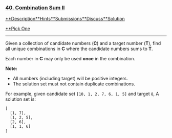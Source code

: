 ### [40. Combination Sum II](https://leetcode.com/problems/combination-sum-ii/description/)

[**Description](https://leetcode.com/problems/combination-sum-ii/description/)[**Hints](https://leetcode.com/problems/combination-sum-ii/hints/)[**Submissions](https://leetcode.com/problems/combination-sum-ii/submissions/)[**Discuss](https://leetcode.com/problems/combination-sum-ii/discuss/)[**Solution](https://leetcode.com/problems/combination-sum-ii/solution/)

[**Pick One](https://leetcode.com/problems/random-one-question/)

------

Given a collection of candidate numbers (**C**) and a target number (**T**), find all unique combinations in **C** where the candidate numbers sums to **T**.

Each number in **C** may only be used **once** in the combination.

**Note:**

- All numbers (including target) will be positive integers.
- The solution set must not contain duplicate combinations.

For example, given candidate set `[10, 1, 2, 7, 6, 1, 5]` and target `8`, 
A solution set is: 

```
[
  [1, 7],
  [1, 2, 5],
  [2, 6],
  [1, 1, 6]
]
```